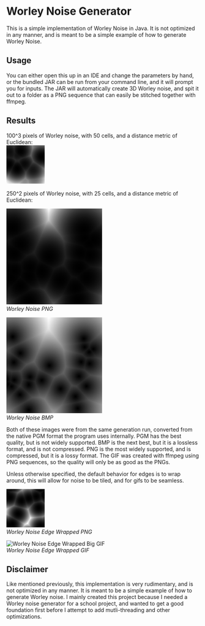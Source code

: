 # Worley Noise Generator

This is a simple implementation of Worley Noise in Java. It is not optimized in any manner, and is meant to be a simple example of how to generate Worley Noise.

## Usage

You can either open this up in an IDE and change the parameters by hand, or the bundled JAR can be run from your command line, and it will prompt you for inputs. The JAR will automatically create 3D Worley noise, and spit it out to a folder as a PNG sequence that can easily be stitched together with ffmpeg.

## Results

100^3 pixels of Worley noise, with 50 cells, and a distance metric of Euclidean:  
![Worley Noise 100 cubic pixels](output.gif)

250^2 pixels of Worley noise, with 25 cells, and a distance metric of Euclidean:

![Worley Noise 250 squared pixels png](worley.png)  
*Worley Noise PNG*

![Worley Noise 250 squared pixels bitmap](worley.bmp)  
*Worley Noise BMP*

Both of these images were from the same generation run, converted from the native PGM format the program uses internally. PGM has the best quality, but is not widely supported. BMP is the next best, but it is a lossless format, and is not compressed. PNG is the most widely supported, and is compressed, but it is a lossy format. The GIF was created with ffmpeg using PNG sequences, so the quality will only be as good as the PNGs.

Unless otherwise specified, the default behavior for edges is to wrap around, this will allow for noise to be tiled, and for gifs to be seamless.

![Worley Noise Edge Wrapped PNG](worleyWrap.png)  
*Worley Noise Edge Wrapped PNG*

![Worley Noise Edge Wrapped Big GIF](wrap3dbig.gif)  
*Worley Noise Edge Wrapped GIF*

## Disclaimer

Like mentioned previously, this implementation is very rudimentary, and is not optimized in any manner. It is meant to be a simple example of how to generate Worley noise. I mainly created this project because I needed a Worley noise generator for a school project, and wanted to get a good foundation first before I attempt to add mutli-threading and other optimizations.
